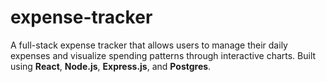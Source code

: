 # expense-tracker
A full-stack expense tracker that allows users to manage their daily expenses and visualize spending patterns through interactive charts. Built using **React**, **Node.js**, **Express.js**, and **Postgres**.
